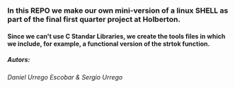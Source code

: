 ### In this REPO we make our own mini-version of a linux SHELL as part of the final first quarter project at Holberton.

#### Since we can't use C Standar Libraries, we create the tools files in which we include, for example, a functional version of the strtok function.

##### Autors:

###### Daniel Urrego Escobar & Sergio Urrego